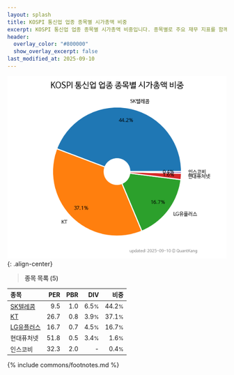 ```yaml
---
layout: splash
title: KOSPI 통신업 업종 종목별 시가총액 비중
excerpt: KOSPI 통신업 업종 종목별 시가총액 비중입니다. 종목별로 주요 재무 지표를 함께 표시합니다.
header:
  overlay_color: "#800000"
  show_overlay_excerpt: false
last_modified_at: 2025-09-10
---
```



![KOSPI 통신업 업종 종목별 시가총액 비중](/stats/sector/images/kospi_업종_통신업_종목.png){: .align-center}


> **종목 목록 (5)**<a id="list"></a>

| **종목** | **PER** | **PBR** | **DIV** | **비중** |
| :------- | ------: | ------: | ------: | -------: |
| [SK텔레콤](/017670/) | 9.5 | 1.0 | 6.5<small>%</small> | 44.2<small>%</small> |
| [KT](/030200/) | 26.7 | 0.8 | 3.9<small>%</small> | 37.1<small>%</small> |
| [LG유플러스](/032640/) | 16.7 | 0.7 | 4.5<small>%</small> | 16.7<small>%</small> |
| 현대퓨처넷 | 51.8 | 0.5 | 3.4<small>%</small> | 1.6<small>%</small> |
| 인스코비 | 32.3 | 2.0 | - | 0.4<small>%</small> |

{% include commons/footnotes.md %}